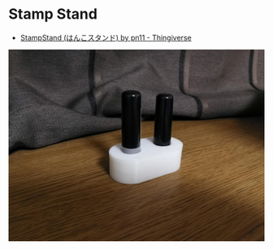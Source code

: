 # Stamp Stand

- [StampStand (はんこスタンド) by pn11 - Thingiverse](https://www.thingiverse.com/thing:4646755)

![](IMG_20210504_004313.jpg)
